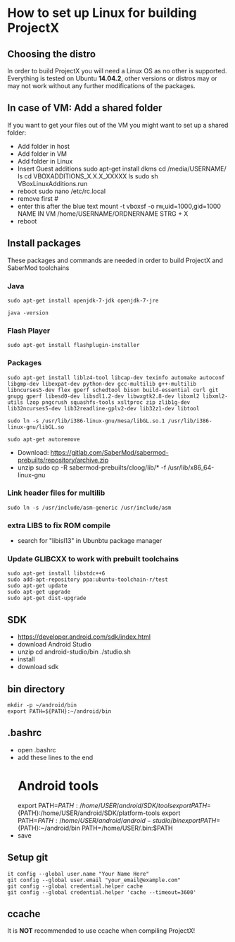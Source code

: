 # How to set up Linux for building ProjectX


## Choosing the distro

In order to build ProjectX you will need a Linux OS as no other is supported. Everything is tested on Ubuntu **14.04.2**, other versions or distros may or may not work without any further modifications of the packages.

## In case of VM: Add a shared folder

If you want to get your files out of the VM you might want to set up a shared folder:

* Add folder in host
* Add folder in VM
* Add folder in Linux
* Insert Guest additions
	sudo apt-get install dkms
	cd /media/USERNAME/
	ls
	cd VBOXADDITIONS_X.X.X_XXXXX
	ls
	sudo sh VBoxLinuxAdditions.run
* reboot
	sudo nano /etc/rc.local
* remove first #
* enter this after the blue text
	mount -t vboxsf -o rw,uid=1000,gid=1000 NAME IN VM /home/USERNAME/ORDNERNAME
	STRG + X
* reboot

## Install packages

These packages and commands are needed in order to build ProjectX and SaberMod toolchains

### Java

	sudo apt-get install openjdk-7-jdk openjdk-7-jre

	java -version

### Flash Player

	sudo apt-get install flashplugin-installer

### Packages

	sudo apt-get install liblz4-tool libcap-dev texinfo automake autoconf libgmp-dev libexpat-dev python-dev gcc-multilib g++-multilib libncurses5-dev flex gperf schedtool bison build-essential curl git gnupg gperf libesd0-dev libsdl1.2-dev libwxgtk2.8-dev libxml2 libxml2-utils lzop pngcrush squashfs-tools xsltproc zip zlib1g-dev lib32ncurses5-dev lib32readline-gplv2-dev lib32z1-dev libtool

	sudo ln -s /usr/lib/i386-linux-gnu/mesa/libGL.so.1 /usr/lib/i386-linux-gnu/libGL.so

	sudo apt-get autoremove

* Download: https://gitlab.com/SaberMod/sabermod-prebuilts/repository/archive.zip
* unzip
	sudo cp -R sabermod-prebuilts/cloog/lib/* -f /usr/lib/x86_64-linux-gnu

### Link header files for multilib

	sudo ln -s /usr/include/asm-generic /usr/include/asm

### extra LIBS to fix ROM compile

* search for "libisl13" in Ubunbtu package manager

### Update GLIBCXX to work with prebuilt toolchains

	sudo apt-get install libstdc++6
	sudo add-apt-repository ppa:ubuntu-toolchain-r/test 
	sudo apt-get update
	sudo apt-get upgrade
	sudo apt-get dist-upgrade

## SDK

* https://developer.android.com/sdk/index.html
* download Android Studio 
* unzip
	cd android-studio/bin
	./studio.sh
* install
* download sdk

## bin directory

	mkdir -p ~/android/bin
	export PATH=${PATH}:~/android/bin

## .bashrc

* open .bashrc
* add these lines to the end
	# Android tools
	export PATH=${PATH}:/home/USER/android/SDK/tools
	export PATH=${PATH}:/home/USER/android/SDK/platform-tools
	export PATH=${PATH}:/home/USER/android/android-studio/bin
	export PATH=${PATH}:~/android/bin
	PATH=/home/USER/.bin:$PATH 
* save

## Setup git

	it config --global user.name "Your Name Here"
	git config --global user.email "your_email@example.com"
	git config --global credential.helper cache
	git config --global credential.helper 'cache --timeout=3600'

## ccache

It is **NOT** recommended to use ccache when compiling ProjectX!
